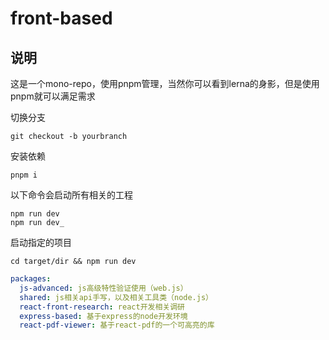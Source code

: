 # front-based
## 说明
这是一个mono-repo，使用pnpm管理，当然你可以看到lerna的身影，但是使用pnpm就可以满足需求

切换分支
```shell
git checkout -b yourbranch
```

安装依赖
```shell
pnpm i
```

以下命令会启动所有相关的工程
```shell
npm run dev
npm run dev_

```

启动指定的项目
```shell
cd target/dir && npm run dev
```

```yaml
packages:
  js-advanced: js高级特性验证使用（web.js）
  shared: js相关api手写，以及相关工具类（node.js）
  react-front-research: react开发相关调研
  express-based: 基于express的node开发环境
  react-pdf-viewer: 基于react-pdf的一个可高亮的库
```
